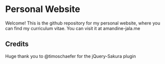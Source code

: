 # Personal Website

Welcome! This is the github repository for my personal website, where you can find my curriculum vitae.
You can visit it at amandine-jala.me

## Credits

Huge thank you to @timoschaefer for the jQuery-Sakura plugin